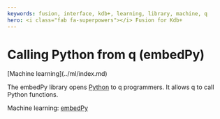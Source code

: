 ```yaml
---
keywords: fusion, interface, kdb+, learning, library, machine, q
hero: <i class="fab fa-superpowers"></i> Fusion for Kdb+
---
```


# <i class="fab fa-python"></i> Calling Python from q (embedPy)

<div class="fusion" markdown="1">
<i class="fas fa-share-alt"></i> [Machine learning](../ml/index.md)
</div>


The embedPy library opens [Python](https://python.org) to q programmers. It allows q to call Python functions. 

<i class="far fa-hand-point-right"></i>
Machine learning: [embedPy](../../ml/embedpy/)
